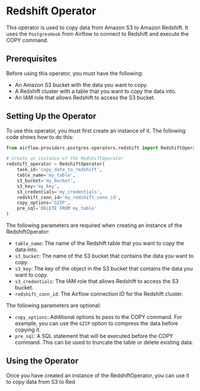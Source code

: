  # Redshift Operator

This operator is used to copy data from Amazon S3 to Amazon Redshift. It uses the `PostgresHook` from Airflow to connect to Redshift and execute the COPY command.

## Prerequisites

Before using this operator, you must have the following:

* An Amazon S3 bucket with the data you want to copy.
* A Redshift cluster with a table that you want to copy the data into.
* An IAM role that allows Redshift to access the S3 bucket.

## Setting Up the Operator

To use this operator, you must first create an instance of it. The following code shows how to do this:

```python
from airflow.providers.postgres.operators.redshift import RedshiftOperator

# Create an instance of the RedshiftOperator
redshift_operator = RedshiftOperator(
    task_id='copy_data_to_redshift',
    table_name='my_table',
    s3_bucket='my_bucket',
    s3_key='my_key',
    s3_credentials='my_credentials',
    redshift_conn_id='my_redshift_conn_id',
    copy_options='GZIP',
    pre_sql='DELETE FROM my_table'
)
```

The following parameters are required when creating an instance of the RedshiftOperator:

* `table_name`: The name of the Redshift table that you want to copy the data into.
* `s3_bucket`: The name of the S3 bucket that contains the data you want to copy.
* `s3_key`: The key of the object in the S3 bucket that contains the data you want to copy.
* `s3_credentials`: The IAM role that allows Redshift to access the S3 bucket.
* `redshift_conn_id`: The Airflow connection ID for the Redshift cluster.

The following parameters are optional:

* `copy_options`: Additional options to pass to the COPY command. For example, you can use the `GZIP` option to compress the data before copying it.
* `pre_sql`: A SQL statement that will be executed before the COPY command. This can be used to truncate the table or delete existing data.

## Using the Operator

Once you have created an instance of the RedshiftOperator, you can use it to copy data from S3 to Red

